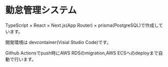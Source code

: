 # 勤怠管理システム
TypeScript × React × Next.js(App Router) × prisma(PostgreSQL)で作成しています。

開発環境は devcontainer(Visial Studio Code)です。

Github Actionsでpush時にAWS RDSのmigration,AWS ECSへのdeployまで自動で行います。
